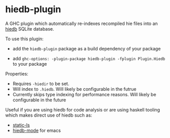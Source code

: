 # hiedb-plugin

A GHC plugin which automatically re-indexes recompiled hie files into an [hiedb](https://github.com/wz1000/hiedb) SQLite database.

To use this plugin:

- add the `hiedb-plugin` package as a build dependency of your package

- add `ghc-options: -plugin-package hiedb-plugin -fplugin Plugin.Hiedb` to your package

Properties:
- Requires `-hiedir` to be set.
- Will index to `.hiedb`. Will likely be configurable in the futrue
- Currently skips type indexing for performance reasons. Will likely be
  configurable in the future

Useful if you are using hiedb for code analysis or are using haskell tooling which
makes direct use of hiedb such as:
- [static-ls](https://github.com/josephsumabat/static-ls)
- [hiedb-mode](https://github.com/agentultra/hiedb-mode) for emacs
